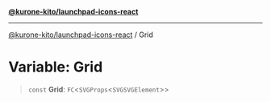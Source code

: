 [**@kurone-kito/launchpad-icons-react**](../README.md)

***

[@kurone-kito/launchpad-icons-react](../globals.md) / Grid

# Variable: Grid

> `const` **Grid**: `FC`\<`SVGProps`\<`SVGSVGElement`\>\>
